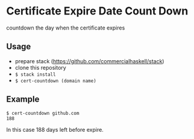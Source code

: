 # Certificate Expire Date Count Down

countdown the day when the certificate expires

## Usage

+ prepare stack (https://github.com/commercialhaskell/stack)
+ clone this repository
+ ``$ stack install``
+ ``$ cert-countdown (domain name)``

## Example
```
$ cert-countdown github.com
188
```
In this case 188 days left before expire.
